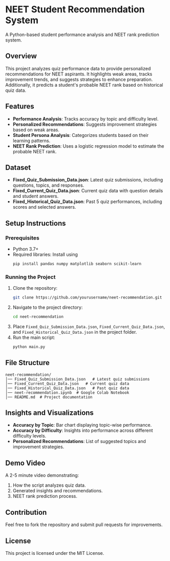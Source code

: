 # NEET Student Recommendation System
A Python-based student performance analysis and NEET rank prediction system.

## Overview
This project analyzes quiz performance data to provide personalized recommendations for NEET aspirants. It highlights weak areas, tracks improvement trends, and suggests strategies to enhance preparation. Additionally, it predicts a student's probable NEET rank based on historical quiz data.

## Features
- **Performance Analysis**: Tracks accuracy by topic and difficulty level.
- **Personalized Recommendations**: Suggests improvement strategies based on weak areas.
- **Student Persona Analysis**: Categorizes students based on their learning patterns.
- **NEET Rank Prediction**: Uses a logistic regression model to estimate the probable NEET rank.

## Dataset
- **Fixed_Quiz_Submission_Data.json**: Latest quiz submissions, including questions, topics, and responses.
- **Fixed_Current_Quiz_Data.json**: Current quiz data with question details and student answers.
- **Fixed_Historical_Quiz_Data.json**: Past 5 quiz performances, including scores and selected answers.

## Setup Instructions
### Prerequisites
- Python 3.7+
- Required libraries: Install using
  ```bash
  pip install pandas numpy matplotlib seaborn scikit-learn
  ```

### Running the Project
1. Clone the repository:
   ```bash
   git clone https://github.com/yourusername/neet-recommendation.git
   ```
2. Navigate to the project directory:
   ```bash
   cd neet-recommendation
   ```
3. Place `Fixed_Quiz_Submission_Data.json`, `Fixed_Current_Quiz_Data.json`, and `Fixed_Historical_Quiz_Data.json` in the project folder.
4. Run the main script:
   ```bash
   python main.py
   ```

## File Structure
```
neet-recommendation/
│── Fixed_Quiz_Submission_Data.json   # Latest quiz submissions
│── Fixed_Current_Quiz_Data.json   # Current quiz data
│── Fixed_Historical_Quiz_Data.json   # Past quiz data
│── neet-recommendation.ipynb  # Google Colab Notebook
│── README.md  # Project documentation
```

## Insights and Visualizations
- **Accuracy by Topic**: Bar chart displaying topic-wise performance.
- **Accuracy by Difficulty**: Insights into performance across different difficulty levels.
- **Personalized Recommendations**: List of suggested topics and improvement strategies.

## Demo Video
A 2-5 minute video demonstrating:
1. How the script analyzes quiz data.
2. Generated insights and recommendations.
3. NEET rank prediction process.

## Contribution
Feel free to fork the repository and submit pull requests for improvements.

## License
This project is licensed under the MIT License.


